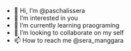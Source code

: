 - 👋 Hi, I’m @paschalissera
- 👀 I’m interested in you
- 🌱 I’m currently learning praograming
- 💞️ I’m looking to collaborate on my self
- 📫 How to reach me @sera_manggara

<!---
paschalissera/paschalissera is a ✨ special ✨ repository because its `README.md` (this file) appears on your GitHub profile.
You can click the Preview link to take a look at your changes.
--->

